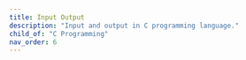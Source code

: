 ```yaml
---
title: Input Output
description: "Input and output in C programming language."
child_of: "C Programming"
nav_order: 6
---
```

